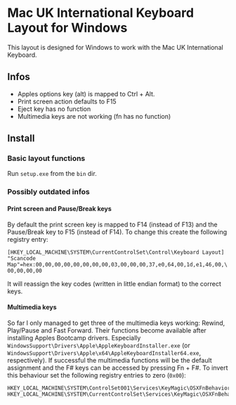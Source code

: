 # Mac UK International Keyboard Layout for Windows
This layout is designed for Windows to work with the Mac UK International Keyboard.

## Infos

- Apples options key (alt) is mapped to Ctrl + Alt.
- Print screen action defaults to F15
- Eject key has no function
- Multimedia keys are not working (fn has no function)

## Install
### Basic layout functions
Run `setup.exe` from the `bin` dir.

### Possibly outdated infos
#### Print screen and Pause/Break keys
By default the print screen key is mapped to F14 (instead of F13) and the Pause/Break key to F15 (instead of F14). To change this create the following registry entry:

    [HKEY_LOCAL_MACHINE\SYSTEM\CurrentControlSet\Control\Keyboard Layout]
    "Scancode Map"=hex:00,00,00,00,00,00,00,00,03,00,00,00,37,e0,64,00,1d,e1,46,00,\
    00,00,00,00

It will reassign the key codes (written in little endian format) to the correct keys.

#### Multimedia keys
So far I only managed to get three of the multimedia keys working: Rewind, Play/Pause and Fast Forward. Their functions become available after installing Apples Bootcamp drivers. Especially `WindowsSupport\Drivers\Apple\AppleKeyboardInstaller.exe` (or `WindowsSupport\Drivers\Apple\x64\AppleKeyboardInstaller64.exe`, respectively). If successful the multimedia functions will be the default assignment and the F# keys can be accessed by pressing Fn + F#. To invert this behaviour set the following registry entries to zero (`0x00`):

    HKEY_LOCAL_MACHINE\SYSTEM\ControlSet001\Services\KeyMagic\OSXFnBehavior
    HKEY_LOCAL_MACHINE\SYSTEM\CurrentControlSet\Services\KeyMagic\OSXFnBehavior

